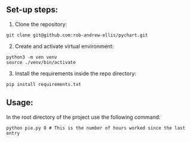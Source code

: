 ## Set-up steps:
1. Clone the repository:
```
git clone git@github.com:rob-andrew-ellis/pychart.git
```

2. Create and activate virtual environment:
```
python3 -m ven venv
source ./venv/bin/activate
```

3. Install the requirements inside the repo directory:
```
pip install requirements.txt
```

## Usage:
In the root directory of the project use the following command:
```
python pie.py 0 # This is the number of hours worked since the last entry
```
